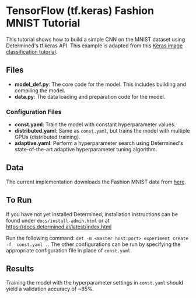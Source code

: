 # TensorFlow (tf.keras) Fashion MNIST Tutorial

This tutorial shows how to build a simple CNN on the MNIST dataset using
Determined's tf.keras API. This example is adapted from this [Keras image
classification tutorial](https://www.tensorflow.org/tutorials/keras/classification).

## Files
* **model_def.py**: The core code for the model. This includes building and compiling the model.
* **data.py**: The data loading and preparation code for the model.

### Configuration Files
* **const.yaml**: Train the model with constant hyperparameter values.
* **distributed.yaml**: Same as `const.yaml`, but trains the model with multiple GPUs (distributed training).
* **adaptive.yaml**: Perform a hyperparameter search using Determined's state-of-the-art adaptive hyperparameter tuning algorithm.

## Data
The current implementation downloads the Fashion MNIST data from 
[here](https://github.com/zalandoresearch/fashion-mnist/blob/master/LICENSE).

## To Run
If you have not yet installed Determined, installation instructions can be found
under `docs/install-admin.html` or at https://docs.determined.ai/latest/index.html

Run the following command: `det -m <master host:port> experiment create -f 
const.yaml .`. The other configurations can be run by specifying the appropriate 
configuration file in place of `const.yaml`.

## Results
Training the model with the hyperparameter settings in `const.yaml` should yield
a validation accuracy of ~85%. 
